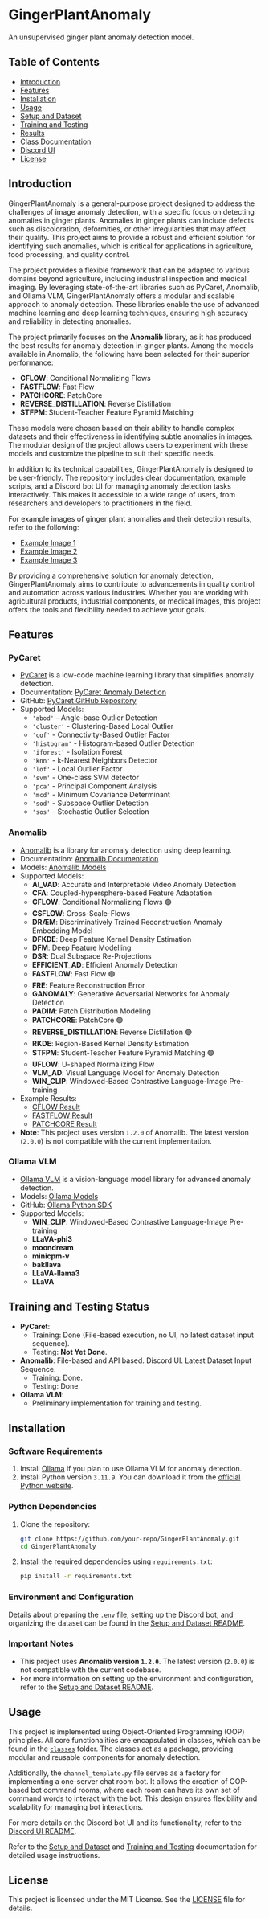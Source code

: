 # GingerPlantAnomaly

An unsupervised ginger plant anomaly detection model.

## Table of Contents
- [Introduction](#introduction)
- [Features](#features)
- [Installation](#installation)
- [Usage](#usage)
- [Setup and Dataset](./README_setup.md)
- [Training and Testing](./README_traintest.md)
- [Results](./results/README.md)
- [Class Documentation](./classes/README.md)
- [Discord UI](./README_discord.md)
- [License](./LICENSE)

## Introduction
GingerPlantAnomaly is a general-purpose project designed to address the challenges of image anomaly detection, with a specific focus on detecting anomalies in ginger plants. Anomalies in ginger plants can include defects such as discoloration, deformities, or other irregularities that may affect their quality. This project aims to provide a robust and efficient solution for identifying such anomalies, which is critical for applications in agriculture, food processing, and quality control.

The project provides a flexible framework that can be adapted to various domains beyond agriculture, including industrial inspection and medical imaging. By leveraging state-of-the-art libraries such as PyCaret, Anomalib, and Ollama VLM, GingerPlantAnomaly offers a modular and scalable approach to anomaly detection. These libraries enable the use of advanced machine learning and deep learning techniques, ensuring high accuracy and reliability in detecting anomalies.

The project primarily focuses on the **Anomalib** library, as it has produced the best results for anomaly detection in ginger plants. Among the models available in Anomalib, the following have been selected for their superior performance:
- **CFLOW**: Conditional Normalizing Flows 
- **FASTFLOW**: Fast Flow 
- **PATCHCORE**: PatchCore 
- **REVERSE_DISTILLATION**: Reverse Distillation 
- **STFPM**: Student-Teacher Feature Pyramid Matching 

These models were chosen based on their ability to handle complex datasets and their effectiveness in identifying subtle anomalies in images. The modular design of the project allows users to experiment with these models and customize the pipeline to suit their specific needs.

In addition to its technical capabilities, GingerPlantAnomaly is designed to be user-friendly. The repository includes clear documentation, example scripts, and a Discord bot UI for managing anomaly detection tasks interactively. This makes it accessible to a wide range of users, from researchers and developers to practitioners in the field.

For example images of ginger plant anomalies and their detection results, refer to the following:
- [Example Image 1](./images/example1.png)
- [Example Image 2](./images/example2.png)
- [Example Image 3](./images/example3.png)

By providing a comprehensive solution for anomaly detection, GingerPlantAnomaly aims to contribute to advancements in quality control and automation across various industries. Whether you are working with agricultural products, industrial components, or medical images, this project offers the tools and flexibility needed to achieve your goals.

## Features
### PyCaret
- [PyCaret](https://pycaret.org/) is a low-code machine learning library that simplifies anomaly detection.
- Documentation: [PyCaret Anomaly Detection](https://pycaret.readthedocs.io/en/stable/api/anomaly.html)
- GitHub: [PyCaret GitHub Repository](https://github.com/pycaret/pycaret/tree/master)
- Supported Models:
  - `'abod'` - Angle-base Outlier Detection
  - `'cluster'` - Clustering-Based Local Outlier
  - `'cof'` - Connectivity-Based Outlier Factor
  - `'histogram'` - Histogram-based Outlier Detection
  - `'iforest'` - Isolation Forest
  - `'knn'` - k-Nearest Neighbors Detector
  - `'lof'` - Local Outlier Factor
  - `'svm'` - One-class SVM detector
  - `'pca'` - Principal Component Analysis
  - `'mcd'` - Minimum Covariance Determinant
  - `'sod'` - Subspace Outlier Detection
  - `'sos'` - Stochastic Outlier Selection

### Anomalib
- [Anomalib](https://github.com/open-edge-platform/anomalib) is a library for anomaly detection using deep learning.
- Documentation: [Anomalib Documentation](https://anomalib.readthedocs.io/en/v2.0.0/)
- Models: [Anomalib Models](https://anomalib.readthedocs.io/en/v2.0.0/markdown/guides/reference/models/index.html)
- Supported Models:
  - **AI_VAD**: Accurate and Interpretable Video Anomaly Detection
  - **CFA**: Coupled-hypersphere-based Feature Adaptation
  - **CFLOW**: Conditional Normalizing Flows 🟢
  - **CSFLOW**: Cross-Scale-Flows
  - **DRÆM**: Discriminatively Trained Reconstruction Anomaly Embedding Model
  - **DFKDE**: Deep Feature Kernel Density Estimation
  - **DFM**: Deep Feature Modelling
  - **DSR**: Dual Subspace Re-Projections
  - **EFFICIENT_AD**: Efficient Anomaly Detection
  - **FASTFLOW**: Fast Flow 🟢
  - **FRE**: Feature Reconstruction Error
  - **GANOMALY**: Generative Adversarial Networks for Anomaly Detection
  - **PADIM**: Patch Distribution Modeling
  - **PATCHCORE**: PatchCore 🟢
  - **REVERSE_DISTILLATION**: Reverse Distillation 🟢
  - **RKDE**: Region-Based Kernel Density Estimation
  - **STFPM**: Student-Teacher Feature Pyramid Matching 🟢
  - **UFLOW**: U-shaped Normalizing Flow
  - **VLM_AD**: Visual Language Model for Anomaly Detection
  - **WIN_CLIP**: Windowed-Based Contrastive Language-Image Pre-training
- Example Results:
  - [CFLOW Result](./images/cflow_result.png)
  - [FASTFLOW Result](./images/fastflow_result.png)
  - [PATCHCORE Result](./images/patchcore_result.png)
- **Note**: This project uses version `1.2.0` of Anomalib. The latest version (`2.0.0`) is not compatible with the current implementation.

### Ollama VLM
- [Ollama VLM](https://ollama.com/) is a vision-language model library for advanced anomaly detection.
- Models: [Ollama Models](https://ollama.com/library)
- GitHub: [Ollama Python SDK](https://github.com/ollama/ollama-python)
- Supported Models:
  - **WIN_CLIP**: Windowed-Based Contrastive Language-Image Pre-training
  - **LLaVA-phi3**
  - **moondream**
  - **minicpm-v**
  - **bakllava**
  - **LLaVA-llama3**
  - **LLaVA**

## Training and Testing Status
- **PyCaret**:
  - Training: Done (File-based execution, no UI, no latest dataset input sequence).
  - Testing: **Not Yet Done**.
- **Anomalib**: File-based and API based. Discord UI. Latest Dataset Input Sequence.
  - Training: Done.
  - Testing: Done.
- **Ollama VLM**:
  - Preliminary implementation for training and testing.

## Installation

### Software Requirements
1. Install [Ollama](https://ollama.com/) if you plan to use Ollama VLM for anomaly detection.
2. Install Python version `3.11.9`. You can download it from the [official Python website](https://www.python.org/).

### Python Dependencies
1. Clone the repository:
   ```bash
   git clone https://github.com/your-repo/GingerPlantAnomaly.git
   cd GingerPlantAnomaly
   ```
2. Install the required dependencies using `requirements.txt`:
   ```bash
   pip install -r requirements.txt
   ```

### Environment and Configuration
Details about preparing the `.env` file, setting up the Discord bot, and organizing the dataset can be found in the [Setup and Dataset README](./README_setup.md).

### Important Notes
- This project uses **Anomalib version `1.2.0`**. The latest version (`2.0.0`) is not compatible with the current codebase.
- For more information on setting up the environment and configuration, refer to the [Setup and Dataset README](./README_setup.md).

## Usage
This project is implemented using Object-Oriented Programming (OOP) principles. All core functionalities are encapsulated in classes, which can be found in the [`classes`](./classes/README.md) folder. The classes act as a package, providing modular and reusable components for anomaly detection.

Additionally, the `channel_template.py` file serves as a factory for implementing a one-server chat room bot. It allows the creation of OOP-based bot command rooms, where each room can have its own set of command words to interact with the bot. This design ensures flexibility and scalability for managing bot interactions.

For more details on the Discord bot UI and its functionality, refer to the [Discord UI README](./README_discord.md).

Refer to the [Setup and Dataset](./README_setup.md) and [Training and Testing](./README_traintest.md) documentation for detailed usage instructions.

## License
This project is licensed under the MIT License. See the [LICENSE](./LICENSE) file for details.